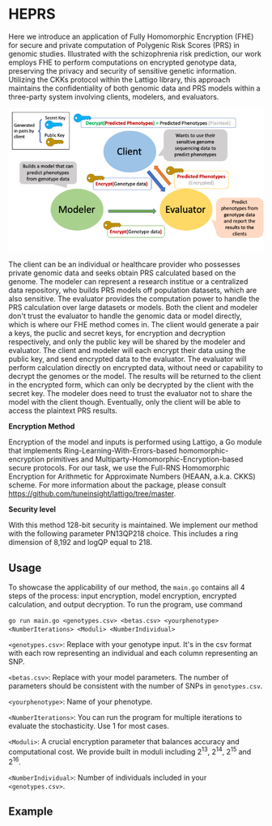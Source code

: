 # HEPRS

Here we introduce an application of Fully Homomorphic Encryption (FHE) for secure and private computation of Polygenic Risk Scores (PRS) in genomic studies. Illustrated with the schizophrenia risk prediction, our work employs FHE to perform computations on encrypted genotype data, preserving the privacy and security of sensitive genetic information. Utilizing the CKKs protocol within the Lattigo library, this approach maintains the confidentiality of both genomic data and PRS models within a three-party system involving clients, modelers, and evaluators. 

![text](fig1.png)

The client can be an individual or healthcare provider who possesses private genomic data and seeks obtain PRS calculated based on the genome. The modeler can represent a research institue or a centralized data repository, who builds PRS models off population datasets, which are also sensitive. The evaluator provides the computation power to handle the PRS calculation over large datasets or models. Both the client and modeler don't trust the evaluator to handle the genomic data or model directly, which is where our FHE method comes in. The client would generate a pair a keys, the puclic and secret keys, for encryption and decryption respectively, and only the public key will be shared by the modeler and evaluator. The client and modeler will each encrypt their data using the public key, and send encrypted data to the evaluator. The evaluator will perform calculation directly on encrypted data, without need or capability to decrypt the genomes or the model. The results will be returned to the client in the encrypted form, which can only be decrypted by the client with the secret key. The modeler does need to trust the evaluator not to share the model with the client though. Eventually, only the client will be able to access the plaintext PRS results.

**Encryption Method**

Encryption of the model and inputs is performed using Lattigo, a Go module that implements Ring-Learning-With-Errors-based homomorphic-encryption primitives and Multiparty-Homomorphic-Encryption-based secure protocols. For our task, we use the Full-RNS Homomorphic Encryption for Arithmetic for Approximate Numbers (HEAAN, a.k.a. CKKS) scheme. For more information about the package, please consult https://github.com/tuneinsight/lattigo/tree/master.

**Security level**

With this method 128-bit security is maintained. We implement our method with the following parameter PN13QP218 choice. This includes a ring dimension of 8,192 and logQP equal to 218.

## Usage

To showcase the applicability of our method, the `main.go` contains all 4 steps of the process: input encryption, model encryption, encrypted calculation, and output decryption. To run the program, use command

`go run main.go <genotypes.csv> <betas.csv> <yourphenotype> <NumberIterations> <Moduli> <NumberIndividual>`

`<genotypes.csv>`: Replace with your genotype input. It's in the csv format with each row representing an individual and each column representing an SNP.

`<betas.csv>`: Replace with your model parameters. The number of parameters should be consistent with the number of SNPs in `genotypes.csv`.

`<yourphenotype>`: Name of your phenotype.

`<NumberIterations>`: You can run the program for multiple iterations to evaluate the stochasticity. Use 1 for most cases.

`<Moduli>`: A crucial encryption parameter that balances accuracy and computational cost. We provide built in moduli including $2^{13}$, $2^{14}$, $2^{15}$ and $2^{16}$.

`<NumberIndividual>`: Number of individuals included in your `<genotypes.csv>`.

## Example


